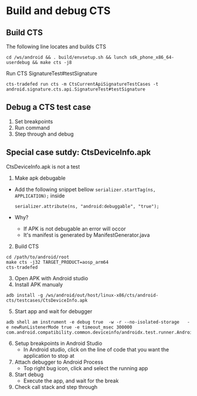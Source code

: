 # Build and debug CTS
## Build CTS
The following line locates and builds CTS
```
cd /ws/android && . build/envsetup.sh && lunch sdk_phone_x86_64-userdebug && make cts -j8
```
Run CTS SignatureTest#testSignature
```
cts-tradefed run cts -m CtsCurrentApiSignatureTestCases -t android.signature.cts.api.SignatureTest#testSignature
```
## Debug a CTS test case
1. Set breakpoints
2. Run command
3. Step through and debug
## Special case sutdy: CtsDeviceInfo.apk
CtsDeviceInfo.apk is not a test
1. Make apk debugable

- Add the following snippet bellow          ```serializer.startTag(ns, APPLICATION);``` inside

  ```
  serializer.attribute(ns, "android:debuggable", "true");
  ```
- Why?
  - If APK is not debugable an error will occor
  - It's manifest is generated by ManifestGenerator.java


2. Build CTS
```
cd /path/to/android/root
make cts -j32 TARGET_PRODUCT=aosp_arm64
cts-tradefed
```
3. Open APK with Android studio
4. Install APK manualy
 ```
 adb install -g /ws/android/out/host/linux-x86/cts/android-cts/testcases/CtsDeviceInfo.apk
 ```
5. Start app and wait for debugger
```
adb shell am instrument -e debug true  -w -r --no-isolated-storage   -e newRunListenerMode true -e timeout_msec 300000 com.android.compatibility.common.deviceinfo/androidx.test.runner.AndroidJUnitRunner
```
6. Setup breakpoints in Android Studio
    - In Android studio, click on the line of code that you want the application to stop at
7. Attach debugger to Android Process
    - Top right bug icon, click and select the running app
8. Start debug
    - Execute the app, and wait for the break
9. Check call stack and step through
